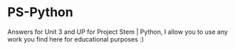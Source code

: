 # PS-Python

Answers for Unit 3 and UP for Project Stem | Python, I allow you to use any work you find here for educational purposes :)
